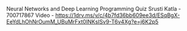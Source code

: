 Neural Networks and Deep Learning
Programming Quiz
Srusti Katla - 700717867
Video - https://1drv.ms/v/c/4b7fd36bb609ee3d/ESqBgX-EeYdLhOhNrOumM_UBuMrFxt0INKsISv9-T6v4Xg?e=j6K2p5
